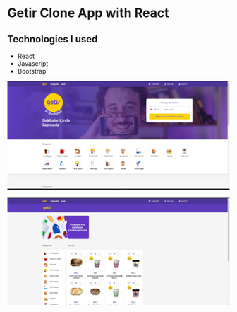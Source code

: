 # Getir Clone App with React

## Technologies I used
- React
- Javascript
- Bootstrap

![Screenshot](1.jpg)

![Screenshot](2.jpg)
